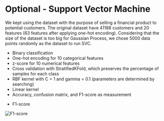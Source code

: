 # Optional - Support Vector Machine

We kept using the dataset with the purpose of selling a financial product to potential customers. The original dataset have 41188 customers and 20 features (63 features after applying one-hot encoding). Considering that the size of the dataset is too big for Gaussian Process, we chose 5000 data points randomly as the dataset to run SVC.

- Binary classification
- One-hot encoding for 10 categorical features
- z-score for 10 numerical features
- Cross validation with StratifiedKFold, which preserves the percentage of samples for each class
- RBF kernel with C = 1 and gamma = 0.1 (parameters are determined by searching)
- Linear kernel
- Accuracy, confusion matrix, and F1-score as measurement
* F1-score

![F1-score](https://latex.codecogs.com/gif.latex?F_1=\frac{2}{\frac{1}{\text{recall}}+\frac{1}{\text{precision}}}=2\cdot\frac{\text{precision}\cdot\text{recall}}{\text{precision}+\text{recall}})
